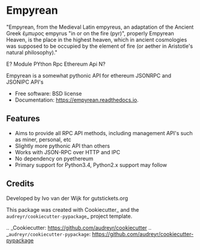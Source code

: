 # Empyrean

"Empyrean, from the Medieval Latin empyreus, an adaptation of the Ancient Greek ἔμπυρος empyrus "in or on the fire (pyr)", properly Empyrean Heaven, is the place in the highest heaven, which in ancient cosmologies was supposed to be occupied by the element of fire (or aether in Aristotle's natural philosophy)."

E? Module PYthon Rpc Ethereum Api N?

Empyrean is a somewhat pythonic API for ethereum JSONRPC and JSONIPC API's


* Free software: BSD license
* Documentation: https://empyrean.readthedocs.io.


## Features

* Aims to provide all RPC API methods, including management API's such as
 miner, personal, etc
* Slightly more pythonic API than others
* Works with JSON-RPC over HTTP and IPC
* No dependency on pyethereum
* Primary support for Python3.4, Python2.x support may follow

## Credits

Developed by Ivo van der Wijk for gutstickets.org

This package was created with Cookiecutter_ and the `audreyr/cookiecutter-pypackage`_ project template.

.. _Cookiecutter: https://github.com/audreyr/cookiecutter
.. _`audreyr/cookiecutter-pypackage`: https://github.com/audreyr/cookiecutter-pypackage
